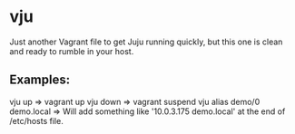 # vju
Just another Vagrant file to get Juju running quickly, but this one is clean and ready to rumble in your host.

## Examples:
vju up                      => vagrant up
vju down                    => vagrant suspend
vju alias demo/0 demo.local => Will add something like '10.0.3.175  demo.local' at the end of /etc/hosts file.
